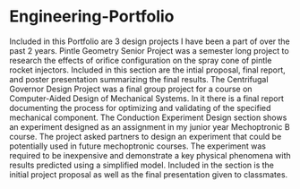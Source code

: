 # Engineering-Portfolio
Included in this Portfolio are 3 design projects I have been a part of over the past 2 years. Pintle Geometry Senior Project was a semester long project to research the effects of orifice configuration on the spray cone of pintle rocket injectors. Included in this section are the intial proposal, final report, and poster presentation summarizing the final results. The Centrifugal Governor Design Project was a final group project for a course on Computer-Aided Design of Mechanical Systems. In it there is a final report documenting the process for optimizing and validating of the specified mechanical component. The Conduction Experiment Design section shows an experiment designed as an assignment in my junior year Mechoptronic B course. The project asked partners to design an experiment that could be potentially used in future mechoptronic courses. The experiment was required to be inexpensive and demonstrate a key physical phenomena with results predicted using a simplified model. Included in the section is the initial project proposal as well as the final presentation given to classmates.
